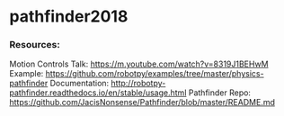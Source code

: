 # pathfinder2018

### Resources:
Motion Controls Talk: https://m.youtube.com/watch?v=8319J1BEHwM
Example: https://github.com/robotpy/examples/tree/master/physics-pathfinder
Documentation: http://robotpy-pathfinder.readthedocs.io/en/stable/usage.html
Pathfinder Repo: https://github.com/JacisNonsense/Pathfinder/blob/master/README.md

